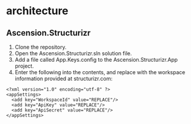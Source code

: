 # architecture
## Ascension.Structurizr
1. Clone the repository.
2. Open the Ascension.Structurizr.sln solution file.
3. Add a file called App.Keys.config to the Ascension.Structurizr.App project.
4. Enter the following into the contents, and replace with the workspace information provided at structurizr.com:

```
<?xml version="1.0" encoding="utf-8" ?>
<appSettings>
  <add key="WorkspaceId" value="REPLACE"/>
  <add key="ApiKey" value="REPLACE"/>
  <add key="ApiSecret" value="REPLACE"/>
</appSettings>
```